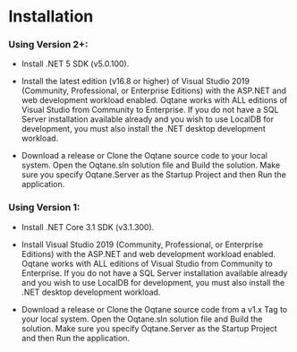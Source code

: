 # Installation

### Using Version 2+:

* Install \.NET 5 SDK \(v5.0.100\)\.

* Install the latest edition \(v16\.8 or higher\) of Visual Studio 2019 \(Community, Professional, or Enterprise Editions\) with the ASP\.NET and web development workload enabled\. Oqtane works with ALL editions of Visual Studio from Community to Enterprise\. If you do not have a SQL Server installation available already and you wish to use LocalDB for development, you must also install the \.NET desktop development workload\.

* Download a release or Clone the Oqtane source code to your local system\. Open the Oqtane.sln solution file and Build the solution. Make sure you specify Oqtane.Server as the Startup Project and then Run the application\.

### Using Version 1:

* Install \.NET Core 3\.1 SDK \(v3\.1.300\)\.

* Install Visual Studio 2019 \(Community, Professional, or Enterprise Editions\) with the ASP\.NET and web development workload enabled\. Oqtane works with ALL editions of Visual Studio from Community to Enterprise\. If you do not have a SQL Server installation available already and you wish to use LocalDB for development, you must also install the \.NET desktop development workload\.

* Download a release or Clone the Oqtane source code from a v1\.x Tag to your local system\. Open the Oqtane\.sln solution file and Build the solution\. Make sure you specify Oqtane\.Server as the Startup Project and then Run the application\.